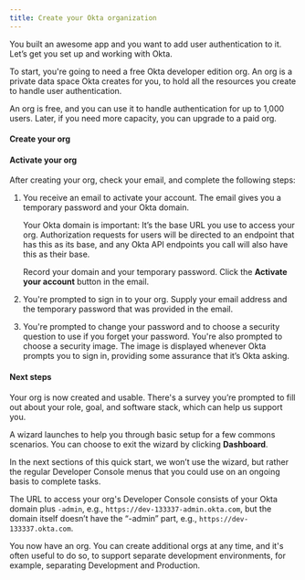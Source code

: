```yaml
---
title: Create your Okta organization
---
```


You built an awesome app and you want to add user authentication to it. Let’s get you set up and working with Okta.

To start, you're going to need a free Okta developer edition org. An org is a private data space Okta creates for you, to hold all the resources you create to handle user authentication.

An org is free, and you can use it to handle authentication for up to 1,000 users. Later, if you need more capacity, you can upgrade to a paid org.

#### Create your org

<StackSelector snippet="create-org" />

#### Activate your org

After creating your org, check your email, and complete the following steps:

1. You receive an email to activate your account. The email gives you a temporary password and your Okta domain.

	Your Okta domain is important: It’s the base URL you use to access your org.  Authorization requests for users will be directed to an endpoint that has this as its base, and any Okta API endpoints you call will also have this as their base.

	Record your domain and your temporary password. Click the **Activate your account** button in the email.

2. You're prompted to sign in to your org. Supply your email address and the temporary password that was provided in the email.

3. You're prompted to change your password and to choose a security question to use if you forget your password. You're also prompted to choose a security image. The image is displayed whenever Okta prompts you to sign in, providing some assurance that it’s Okta asking.

#### Next steps

Your org is now created and usable. There's a survey you’re prompted to fill out about your role, goal, and software stack, which can help us support you.

A wizard launches to help you through basic setup for a few commons scenarios. You can choose to exit the wizard by clicking **Dashboard**.

In the next sections of this quick start, we won’t use the wizard, but rather the regular Developer Console menus that you could use on an ongoing basis to complete tasks.

The URL to access your org's Developer Console consists of your Okta domain plus `-admin`, e.g., `https://dev-133337-admin.okta.com`, but the domain itself doesn’t have the “-admin” part, e.g., `https://dev-133337.okta.com`.

You now have an org. You can create additional orgs at any time, and it's often useful to do so, to support separate development environments, for example, separating Development and Production.

